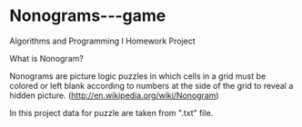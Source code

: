 # Nonograms---game
Algorithms and Programming I Homework Project

What is Nonogram?

Nonograms are picture logic puzzles in which cells in a grid must be colored or left blank according to numbers at the side of the grid to reveal a hidden picture. (http://en.wikipedia.org/wiki/Nonogram)

In this project data for puzzle are taken from ".txt" file.
